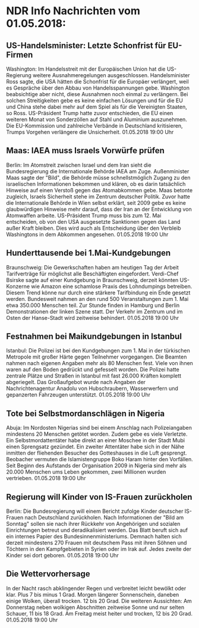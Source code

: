 # NDR Info Nachrichten vom 01.05.2018:


## US-Handelsminister: Letzte Schonfrist für EU-Firmen
Washington: Im Handelsstreit mit der Europäischen Union hat die US-Regierung weitere Ausnahmeregelungen ausgeschlossen. Handelsminister Ross sagte, die USA hätten die Schonfrist für die Europäer verlängert, weil es Gespräche über den Abbau von Handelsspannungen gebe. Washington beabsichtige aber nicht, diese Ausnahmen noch einmal zu verlängern. Bei solchen Streitigkeiten gebe es keine einfachen Lösungen und für die EU und China stehe dabei mehr auf dem Spiel als für die Vereinigten Staaten, so Ross. US-Präsident Trump hatte zuvor entschieden, die EU einen weiteren Monat von Sonderzöllen auf Stahl und Aluminium auszunehmen. Die EU-Kommission und zahlreiche Verbände in Deutschland kritisieren, Trumps Vorgehen verlängere die Unsicherheit. 01.05.2018 19:00 Uhr 

## Maas: IAEA muss Israels Vorwürfe prüfen
Berlin: Im Atomstreit zwischen Israel und dem Iran sieht die Bundesregierung die Internationale Behörde IAEA am Zuge. Außenminister Maas sagte der "Bild", die Behörde müsse schnellstmöglich Zugang zu den israelischen Informationen bekommen und klären, ob es darin tatsächlich Hinweise auf einen Verstoß gegen das Atomabkommen gebe. Maas betonte zugleich, Israels Sicherheit stehe im Zentrum deutscher Politik. Zuvor hatte die Internationale Behörde in Wien selbst erklärt, seit 2009 gebe es keine glaubwürdigen Hinweise mehr darauf, dass der Iran an der Entwicklung von Atomwaffen arbeite. US-Präsident Trump muss bis zum 12. Mai entscheiden, ob von den USA ausgesetzte Sanktionen gegen das Land außer Kraft bleiben. Dies wird auch als Entscheidung über den Verbleib Washingtons in dem Abkommen angesehen. 01.05.2018 19:00 Uhr 

## Hunderttausende bei 1.Mai-Kundgebungen
Braunschweig: Die Gewerkschaften haben am heutigen Tag der Arbeit Tarifverträge für möglichst alle Beschäftigten eingefordert. Verdi-Chef Bsirske sagte auf einer Kundgebung in Braunschweig, derzeit könnten US-Konzerne wie Amazon eine schamlose Praxis des Lohndumpings betreiben. Diesem Trend könne nur durch eine stärkere Tarifbindung ein Ende gesetzt werden. Bundesweit nahmen an den rund 500 Veranstaltungen zum 1. Mai etwa 350.000 Menschen teil. Zur Stunde finden in Hamburg und Berlin Demonstrationen der linken Szene statt. Der Verkehr im Zentrum und im Osten der Hanse-Stadt wird zeitweise behindert. 01.05.2018 19:00 Uhr 

## Festnahmen bei Maikundgebungen in Istanbul
Istanbul: Die Polizei ist bei den Kundgebungen zum 1. Mai in der türkischen Metropole mit großer Härte gegen Teilnehmer vorgegangen. Die Beamten nahmen nach eigenen Angaben mehr als 80 Menschen fest. Viele von ihnen waren auf den Boden gedrückt und gefesselt worden. Die Polizei hatte zentrale Plätze und Straßen in Istanbul mit fast 26.000 Kräften komplett abgeriegelt. Das Großaufgebot wurde nach Angaben der Nachrichtenagentur Anadolu von Hubschraubern, Wasserwerfern und gepanzerten Fahrzeugen unterstützt. 01.05.2018 19:00 Uhr 

## Tote bei Selbstmordanschlägen in Nigeria
Abuja: Im Nordosten Nigerias sind bei einem Anschlag nach Polizeiangaben mindestens 20 Menschen getötet worden. Zudem gebe es viele Verletzte. Ein Selbstmordattentäter habe direkt an einer Moschee in der Stadt Mubi einen Sprengsatz gezündet. Ein zweiter Attentäter habe sich in der Nähe inmitten der fliehenden Besucher des Gotteshauses in die Luft gesprengt. Beobacher vermuten die Islamistengruppe Boko Haram hinter den Vorfällen. Seit Beginn des Aufstands der Organisation 2009 in Nigeria sind mehr als 20.000 Menschen ums Leben gekommen, zwei Millionen wurden vertrieben. 01.05.2018 19:00 Uhr 

## Regierung will Kinder von IS-Frauen zurückholen
Berlin: Die Bundesregierung will einem Bericht zufolge Kinder deutscher IS-Frauen nach Deutschland zurückholen. Nach Informationen der "Bild am Sonntag" sollen sie nach ihrer Rückkehr von Angehörigen und sozialen Einrichtungen betreut und deradikalisiert werden. Das Blatt beruft sich auf ein internes Papier des Bundesinnenministeriums. Demnach halten sich derzeit mindestens 270 Frauen mit deutschem Pass mit ihren Söhnen und Töchtern in den Kampfgebieten in Syrien oder im Irak auf. Jedes zweite der Kinder sei dort geboren. 01.05.2018 19:00 Uhr 

## Die Wettervorhersage
In der Nacht rasch abklingender Regen und verbreitet leicht bewölkt oder klar. Plus 7 bis minus 1 Grad. Morgen längerer Sonnenschein, daneben einige Wolken, überall trocken. 12 bis 20 Grad. Die weiteren Aussichten: Am Donnerstag neben wolkigen Abschnitten zeitweise Sonne und nur selten Schauer, 11 bis 18 Grad. Am Freitag meist heiter und trocken, 12 bis 20 Grad. 01.05.2018 19:00 Uhr 
